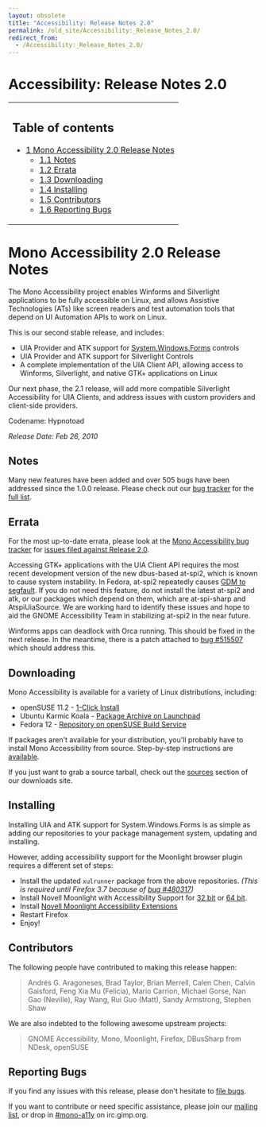 ```yaml
---
layout: obsolete
title: "Accessibility: Release Notes 2.0"
permalink: /old_site/Accessibility:_Release_Notes_2.0/
redirect_from:
  - /Accessibility:_Release_Notes_2.0/
---
```


Accessibility: Release Notes 2.0
================================

<table>
<col width="100%" />
<tbody>
<tr class="odd">
<td align="left"><h2>Table of contents</h2>
<ul>
<li><a href="#Mono_Accessibility_2.0_Release_Notes">1 Mono Accessibility 2.0 Release Notes</a>
<ul>
<li><a href="#Notes">1.1 Notes</a></li>
<li><a href="#Errata">1.2 Errata</a></li>
<li><a href="#Downloading">1.3 Downloading</a></li>
<li><a href="#Installing">1.4 Installing</a></li>
<li><a href="#Contributors">1.5 Contributors</a></li>
<li><a href="#Reporting_Bugs">1.6 Reporting Bugs</a></li>
</ul></li>
</ul></td>
</tr>
</tbody>
</table>

Mono Accessibility 2.0 Release Notes
====================================

The Mono Accessibility project enables Winforms and Silverlight applications to be fully accessible on Linux, and allows Assistive Technologies (ATs) like screen readers and test automation tools that depend on UI Automation APIs to work on Linux.

This is our second stable release, and includes:

-   UIA Provider and ATK support for [System.Windows.Forms](/index.php?title=System.Windows.Forms&action=edit&redlink=1 "System.Windows.Forms (page does not exist)") controls
-   UIA Provider and ATK support for Silverlight Controls
-   A complete implementation of the UIA Client API, allowing access to Winforms, Silverlight, and native GTK+ applications on Linux

Our next phase, the 2.1 release, will add more compatible Silverlight Accessibility for UIA Clients, and address issues with custom providers and client-side providers.

Codename: Hypnotoad

*Release Date: Feb 26, 2010*

Notes
-----

Many new features have been added and over 505 bugs have been addressed since the 1.0.0 release. Please check out our [bug tracker](https://bugzilla.novell.com/buglist.cgi?query_format=advanced&classification=Mono&product=UI+Automation) for the [full list](https://bugzilla.novell.com/buglist.cgi?query_format=advanced&classification=Mono&product=UI+Automation&bug_status=RESOLVED&bug_status=VERIFIED&bug_status=CLOSED&chfieldfrom=2009-03-13&chfieldto=2010-02-26).

Errata
------

For the most up-to-date errata, please look at the [Mono Accessibility bug tracker](https://bugzilla.novell.com/buglist.cgi?query_format=advanced&classification=Mono&product=UI+Automation) for [issues filed against Release 2.0](https://bugzilla.novell.com/buglist.cgi?query_format=advanced&classification=Mono&product=UI+Automation&version=Release+2.0&bug_status=NEW&bug_status=ASSIGNED&bug_status=NEEDINFO&bug_status=REOPENED).

Accessing GTK+ applications with the UIA Client API requires the most recent development version of the new dbus-based at-spi2, which is known to cause system instability. In Fedora, at-spi2 repeatedly causes [GDM to segfault](https://bugs.freedesktop.org/show_bug.cgi?id=26775). If you do not need this feature, do not install the latest at-spi2 and atk, or our packages which depend on them, which are at-spi-sharp and AtspiUiaSource. We are working hard to identify these issues and hope to aid the GNOME Accessibility Team in stabilizing at-spi2 in the near future.

Winforms apps can deadlock with Orca running. This should be fixed in the next release. In the meantime, there is a patch attached to [bug \#515507](http://bugzilla.novell.com/show_bug.cgi?id=515507) which should address this.

Downloading
-----------

Mono Accessibility is available for a variety of Linux distributions, including:

-   openSUSE 11.2 - [1-Click Install](http://download.opensuse.org/repositories/Mono:/UIA/openSUSE_11.2/mono-uia.ymp)
-   Ubuntu Karmic Koala - [Package Archive on Launchpad](https://edge.launchpad.net/~mono-a11y/+archive/ppa)
-   Fedora 12 - [Repository on openSUSE Build Service](http://download.opensuse.org/repositories/Mono:/UIA:/Fedora/Fedora_12/)

If packages aren't available for your distribution, you'll probably have to install Mono Accessibility from source. Step-by-step instructions are [available]({{site.github.url}}/old_site/Accessibility:_Installing_2.0_From_Source "Accessibility: Installing 2.0 From Source").

If you just want to grab a source tarball, check out the [sources](http://mono-a11y.org/releases/2.0/sources/) section of our downloads site.

Installing
----------

Installing UIA and ATK support for System.Windows.Forms is as simple as adding our repositories to your package management system, updating and installing.

However, adding accessibility support for the Moonlight browser plugin requires a different set of steps:

-   Install the updated `xulrunner` package from the above repositories. *(This is required until Firefox 3.7 because of [bug \#480317](https://bugzilla.mozilla.org/show_bug.cgi?id=480317))*
-   Install Novell Moonlight with Accessibility Support for [32 bit](http://mono-a11y.org/releases/2.0/i586/novell-moonlight.xpi) or [64 bit](http://mono-a11y.org/releases/2.0/x86_64/novell-moonlight.xpi).
-   Install [Novell Moonlight Accessibility Extensions](http://mono-a11y.org/releases/2.0/noarch/novell-moonlight-a11y.xpi)
-   Restart Firefox
-   Enjoy!

Contributors
------------

The following people have contributed to making this release happen:

> Andrés G. Aragoneses, Brad Taylor, Brian Merrell, Calen Chen, Calvin Gaisford, Feng Xia Mu (Felicia), Mario Carrion, Michael Gorse, Nan Gao (Neville), Ray Wang, Rui Guo (Matt), Sandy Armstrong, Stephen Shaw

We are also indebted to the following awesome upstream projects:

> GNOME Accessibility, Mono, Moonlight, Firefox, DBusSharp from NDesk, openSUSE

Reporting Bugs
--------------

If you find any issues with this release, please don't hesitate to [file bugs](https://bugzilla.novell.com/enter_bug.cgi?product=UI%20Automation).

If you want to contribute or need specific assistance, please join our [mailing list](http://forge.novell.com/mailman/listinfo/mono-a11y), or drop in [\#mono-a11y](irc://irc.gimp.org/mono-a11y) on irc.gimp.org.

